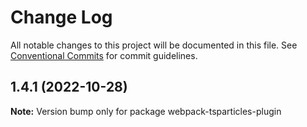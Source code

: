 # Change Log

All notable changes to this project will be documented in this file.
See [Conventional Commits](https://conventionalcommits.org) for commit guidelines.

## 1.4.1 (2022-10-28)

**Note:** Version bump only for package webpack-tsparticles-plugin
